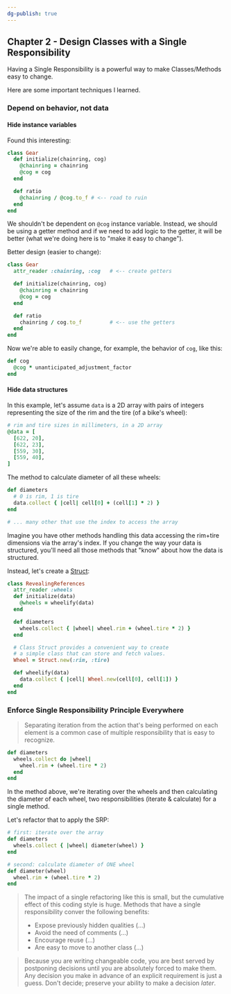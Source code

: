 ```yaml
---
dg-publish: true
---
```

## Chapter 2 - Design Classes with a Single Responsibility

Having a Single Responsibility is a powerful way to make Classes/Methods easy to change.

Here are some important techniques I learned.

### Depend on behavior, not data

#### Hide instance variables

Found this interesting:

```ruby
class Gear
  def initialize(chainring, cog)
    @chainring = chainring
    @cog = cog
  end

  def ratio
    @chainring / @cog.to_f # <-- road to ruin
  end
end
```

We shouldn't be dependent on `@cog` instance variable. Instead, we should be using a getter method and if we need to add logic to the getter, it will be better (what we're doing here is to "make it easy to change").

Better design (easier to change):
```ruby
class Gear
  attr_reader :chainring, :cog   # <-- create getters

  def initialize(chainring, cog)
    @chainring = chainring
    @cog = cog
  end

  def ratio
    chainring / cog.to_f         # <-- use the getters
  end
end
```

Now we're able to easily change, for example, the behavior of `cog`, like this:
```ruby
def cog
  @cog * unanticipated_adjustment_factor
end
```

#### Hide data structures

In this example, let's assume `data` is a 2D array with pairs of integers representing the size of the rim and the tire (of a bike's wheel):
```ruby
# rim and tire sizes in millimeters, in a 2D array
@data = [
  [622, 20],
  [622, 23],
  [559, 30],
  [559, 40],
]
```

The method to calculate diameter of all these wheels:
```ruby
def diameters
  # 0 is rim, 1 is tire
  data.collect { |cell| cell[0] + (cell[1] * 2) }
end

# ... many other that use the index to access the array
```

Imagine you have other methods handling this data accessing the rim+tire dimensions via the array's index. If you change the way your data is structured, you'll need all those methods that "know" about how the data is structured.

Instead, let's create a [Struct](https://ruby-doc.org/3.2.2/Struct.html):
```ruby
class RevealingReferences
  attr_reader :wheels
  def initialize(data)
    @wheels = wheelify(data)
  end

  def diameters
    wheels.collect { |wheel| wheel.rim + (wheel.tire * 2) }
  end

  # Class Struct provides a convenient way to create
  # a simple class that can store and fetch values.
  Wheel = Struct.new(:rim, :tire)

  def wheelify(data)
    data.collect { |cell| Wheel.new(cell[0], cell[1]) }
  end
end
```


### Enforce Single Responsibility Principle Everywhere

> Separating iteration from the action that's being performed on each element is a common case of multiple responsibility that is easy to recognize.

```ruby
def diameters
  wheels.collect do |wheel|
    wheel.rim + (wheel.tire * 2)
  end
end
```

In the method above, we're iterating over the wheels and then calculating the diameter of each wheel, two responsibilities (iterate & calculate) for a single method.

Let's refactor that to apply the SRP:
```ruby
# first: iterate over the array
def diameters
  wheels.collect { |wheel| diameter(wheel) }
end

# second: calculate diameter of ONE wheel
def diameter(wheel)
  wheel.rim + (wheel.tire * 2)
end
```

> The impact of a single refactoring like this is small, but the cumulative effect of this coding style is huge. Methods that have a single responsibility conver the following benefits:
>
> - Expose previously hidden qualities (...)
> - Avoid the need of comments (...)
> - Encourage reuse (...)
> - Are easy to move to another class (...)

> Because you are writing changeable code, you are best served by postponing decisions until you are absolutely forced to make them. Any decision you make in advance of an explicit requirement is just a guess. Don't decide; preserve your ability to make a decision *later*.

